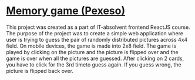# [Memory game (Pexeso)](https://matous.najman.cz/ita-course/memory-game)
This project was created as a part of IT-absolvent frontend ReactJS course. 
The purpose of the project was to create a simple web application where user is trying to guess the pair of randomly distributed pictures across 4x4 field. On mobile devices, the game is made into 2x8 field. 
The game is played by clicking on the picture and the picture is flipped over and the game is over when all the pictures are guessed. After clicking on 2 cards, you have to click for the 3rd timeto guess again.
 If you guess wrong, the picture is flipped back over.
